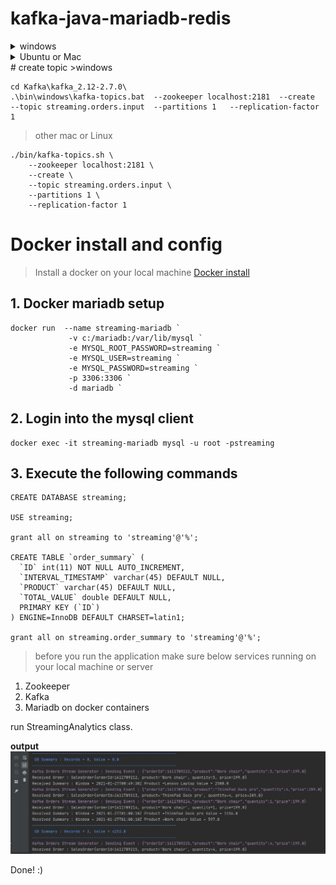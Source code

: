 # kafka-java-mariadb-redis

<details><summary>windows</summary>
<p>
# Kafka download for Windows 
## 1. Create a Kafka directory.

    mkdir kafka 
    cd kafka

[Kafka Download page ](https://kafka.apache.org/downloads)
> In this project using Kafka Scala 2.12 Binary downloads:

Scala 2.12  - [kafka_2.12-2.7.0.tgz](https://apache.mirror.digitalpacific.com.au/kafka/2.7.0/kafka_2.12-2.7.0.tgz) 

## 2. Download the binary file into **kafka** folder and extract the file.
    cd kafka_2.12-2.7.0
## 3.Make configuration edits for Kafka
### Go to 
    Kafka\kafka_2.12-2.7.0\config
### Use any editer to edit the file

    server.properties 
### Modify the only below for Socket Server Settings and Log Basics
    listeners=PLAINTEXT://localhost:9092
    log.dirs=C:/Kafka/kafka_2.12-2.7.0/kafka-logs
### save and close
## 4.Start the zookeeper service 
    .\bin\windows\zookeeper-server-start.bat .\config\zookeeper.properties
![text](https://github.com/sada498/kafka-java-mariadb-redis/blob/main/img/zookeeper.JPG)
> Open new windows powerShell in c:\ kafka\kafka_2.12-2.7.0
## 5.Start the kafka service
    .\bin\windows\kafka-server-start.bat .\config\server.properties
![text](https://github.com/sada498/kafka-java-mariadb-redis/blob/main/img/kafka.JPG)    
## 6. To check all topics are created in kafka
    .\bin\windows\kafka-topics.bat --list --zookeeper localhost:2181   
 </p>

</details> 
<details><summary>Ubuntu or Mac</summary>
<p>
# kafka download for Ubuntu or Mac 
    mkdir kafka
    cd kafka
## 1. Download the Kafka 
    wget https://apache.mirror.digitalpacific.com.au/kafka/2.7.0/kafka_2.12-2.7.0.tgz

    tar -xvf kafka_2.12-2.7.0.tgz
### Change directory to
    cd kafka_2.12-2.7.0
## 2. Make configuration edits for Kafka
    vi config/server.properties
### Modify the only below for Socket Server Settings

    listeners=PLAINTEXT://localhost:9092
### create Log folder
    mkdir logs
## 3. Start the zookeeper service
    ./bin/zookeeper-server-start.sh ./config/zookeeper.properties > ./logs/start_zk.log &
## 4.Start the kafka service
    ./bin/kafka-server-start.sh ./config/server.properties > ./logs/start_kafka.log &
## 5. Check the kafka running
    ps -ef|grep kafka
</p>

</details>
# create topic 
>windows

    cd Kafka\kafka_2.12-2.7.0\
    .\bin\windows\kafka-topics.bat  --zookeeper localhost:2181  --create  --topic streaming.orders.input  --partitions 1   --replication-factor 1

>other mac or Linux

    ./bin/kafka-topics.sh \
        --zookeeper localhost:2181 \
        --create \
        --topic streaming.orders.input \
        --partitions 1 \
        --replication-factor 1

# Docker install and config
> Install a docker on your local machine 
[Docker install](https://docs.docker.com/get-docker/)
## 1. Docker mariadb setup
    docker run  --name streaming-mariadb `
                 -v c:/mariadb:/var/lib/mysql `
                 -e MYSQL_ROOT_PASSWORD=streaming `
                 -e MYSQL_USER=streaming `
                 -e MYSQL_PASSWORD=streaming `
                 -p 3306:3306 `
                 -d mariadb `
## 2. Login into the mysql client ###

    docker exec -it streaming-mariadb mysql -u root -pstreaming

## 3. Execute the following commands ###

    CREATE DATABASE streaming;
    
    USE streaming;
    
    grant all on streaming to 'streaming'@'%';
    
    CREATE TABLE `order_summary` (
      `ID` int(11) NOT NULL AUTO_INCREMENT,
      `INTERVAL_TIMESTAMP` varchar(45) DEFAULT NULL,
      `PRODUCT` varchar(45) DEFAULT NULL,
      `TOTAL_VALUE` double DEFAULT NULL,
      PRIMARY KEY (`ID`)
    ) ENGINE=InnoDB DEFAULT CHARSET=latin1;
    
    grant all on streaming.order_summary to 'streaming'@'%';
    
> before you run the application make sure below services running on your local machine or server
1. Zookeeper
2. Kafka
3. Mariadb on docker containers

run StreamingAnalytics class.

**output**
![](https://github.com/sada498/kafka-java-mariadb-redis/blob/main/img/output.JPG)

Done! :)


